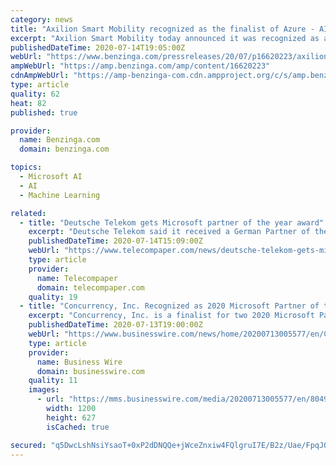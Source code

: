 ```yaml
---
category: news
title: "Axilion Smart Mobility recognized as the finalist of Azure - AI and Machine Learning 2020 Microsoft Partner of the Year"
excerpt: "Axilion Smart Mobility today announced it was recognized as a finalist in Azure - AI and Machine Learning 2020 Microsoft Partner of the Year Award. The company was honored among"
publishedDateTime: 2020-07-14T19:05:00Z
webUrl: "https://www.benzinga.com/pressreleases/20/07/p16620223/axilion-smart-mobility-recognized-as-the-finalist-of-azure-ai-and-machine-learning-2020-microsoft-"
ampWebUrl: "https://amp.benzinga.com/amp/content/16620223"
cdnAmpWebUrl: "https://amp-benzinga-com.cdn.ampproject.org/c/s/amp.benzinga.com/amp/content/16620223"
type: article
quality: 62
heat: 82
published: true

provider:
  name: Benzinga.com
  domain: benzinga.com

topics:
  - Microsoft AI
  - AI
  - Machine Learning

related:
  - title: "Deutsche Telekom gets Microsoft partner of the year award"
    excerpt: "Deutsche Telekom said it received a German Partner of the Year 2020 award from Microsoft for achievements in the areas of innovation and implementation of Microsoft solutions for customers. Microsoft assessed Telekom's partner activities in over 50 countries and praised the company's willingness to expand its"
    publishedDateTime: 2020-07-14T15:09:00Z
    webUrl: "https://www.telecompaper.com/news/deutsche-telekom-gets-microsoft-partner-of-the-year-award--1346479"
    type: article
    provider:
      name: Telecompaper
      domain: telecompaper.com
    quality: 19
  - title: "Concurrency, Inc. Recognized as 2020 Microsoft Partner of the Year Finalist for Both Diversity & Inclusion Changemaker Award and AI & Machine Learning Award"
    excerpt: "Concurrency, Inc. is a finalist for two 2020 Microsoft Partner of the Year Awards: Diversity & Inclusion Changemaker and AI & Machine Learning Award."
    publishedDateTime: 2020-07-13T19:00:00Z
    webUrl: "https://www.businesswire.com/news/home/20200713005577/en/Concurrency-Recognized-2020-Microsoft-Partner-Year-Finalist"
    type: article
    provider:
      name: Business Wire
      domain: businesswire.com
    quality: 11
    images:
      - url: "https://mms.businesswire.com/media/20200713005577/en/804993/23/Concurrency_logo_-_JPEG.jpg"
        width: 1200
        height: 627
        isCached: true

secured: "q5DwcLshNsiYsaoT+0xP2dDNQQe+jWceZnxiw4FQlgruI7E/B2z/Uae/FpqJQW0YOsAaah4I2yZwjNWYqbrLyDVWCFFQ22jjIcPPD+kfc+shgEfPQafK5UF/VWdE7f0f5zMzbD3VhDAuBk9Tv80hPih6k/zo2nkzlXt2X1aAEMPPOQyZWYyl194XBUG1avwYfYbM+1jBh216VWZuTM21wbB8lRp7SV1wO6yG0IRlQ4aE/kRf5OZ2Z8pUw5ST3oUX4tR5JsmgiBke4tatmUt5k2q+KJu+syXLVLW9RrVnDIUbDBjZ9xgDuiq6y+AVt3qxtfYN5kcwlwIgHfH2E8AqJQ==;EfSt7yM26ZTR0vJjAxF0xQ=="
---
```


